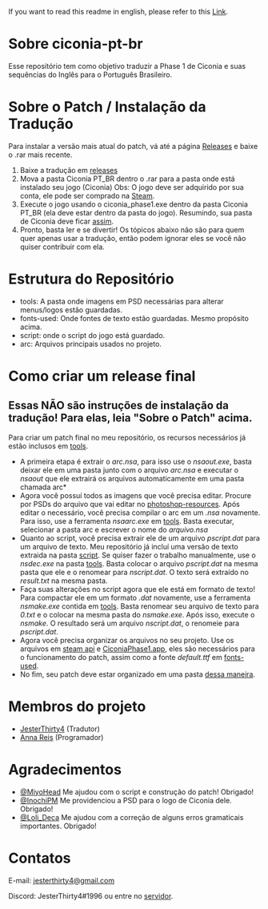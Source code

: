 If you want to read this readme in english, please refer to this [Link](https://github.com/JesterThirty4/ciconia-pt-br/blob/master/READMEEN.md).

# Sobre ciconia-pt-br
Esse repositório tem como objetivo traduzir a Phase 1 de Ciconia e suas sequências do Inglês para o Português Brasileiro.
# Sobre o Patch / Instalação da Tradução
Para instalar a versão mais atual do patch, vá até a página [Releases](https://github.com/JesterThirty4/ciconia-pt-br/releases) e baixe o .rar mais recente.

1) Baixe a tradução em [releases](https://github.com/JesterThirty4/ciconia-pt-br/releases)
2) Mova a pasta Ciconia PT_BR dentro o .rar para a pasta onde está instalado seu jogo (Ciconia)
Obs: O jogo deve ser adquirido por sua conta, ele pode ser comprado na [Steam](https://store.steampowered.com/app/1162560/Ciconia_When_They_Cry__Phase_1_For_You_the_Replaceable_Ones/).
3) Execute o jogo usando o ciconia_phase1.exe dentro da pasta Ciconia PT_BR (ela deve estar dentro da pasta do jogo).
Resumindo, sua pasta de Ciconia deve ficar [assim](https://imgur.com/Z2wq7RA).
4) Pronto, basta ler e se divertir! Os tópicos abaixo não são para quem quer apenas usar a tradução, então podem ignorar eles se você não quiser contribuir com ela.
# Estrutura do Repositório

- tools: A pasta onde imagens em PSD necessárias para alterar menus/logos estão guardadas.
- fonts-used: Onde fontes de texto estão guardadas. Mesmo propósito acima.
- script: onde o script do jogo está guardado.
- arc: Arquivos principais usados no projeto.

# Como criar um release final
## Essas NÃO são instruções de instalação da tradução! Para elas, leia "Sobre o Patch" acima.
Para criar um patch final no meu repositório, os recursos necessários já estão inclusos em [tools](https://github.com/JesterThirty4/ciconia-pt-br/tree/master/tools).
- A primeira etapa é extrair o *arc.nsa*, para isso use o *nsaout.exe*, basta deixar ele em uma pasta junto com o arquivo *arc.nsa* e executar o *nsaout* que ele extrairá os arquivos automaticamente em uma pasta chamada arc*
- Agora você possuí todos as imagens que você precisa editar. Procure por PSDs do arquivo que vai editar no [photoshop-resources](https://github.com/JesterThirty4/ciconia-pt-br/tree/master/photoshop%20resources). Após editar o necessário, você precisa compilar o arc em um *.nsa* novamente. Para isso, use a ferramenta *nsaarc.exe* em [tools](https://github.com/JesterThirty4/ciconia-pt-br/tree/master/tools). Basta executar, selecionar a pasta arc e escrever o nome do *arquivo.nsa*
- Quanto ao script, você precisa extrair ele de um arquivo *pscript.dat* para um arquivo de texto. Meu repositório já incluí uma versão de texto extraida na pasta [script](https://github.com/JesterThirty4/ciconia-pt-br/tree/master/script). Se quiser fazer o trabalho manualmente, use o *nsdec.exe* na pasta [tools](https://github.com/JesterThirty4/ciconia-pt-br/tree/master/tools). Basta colocar o arquivo *pscript.dat* na mesma pasta que ele e o renomear para *nscript.dat*. O texto será extraído no *result.txt* na mesma pasta.
- Faça suas alterações no script agora que ele está em formato de texto! Para compactar ele em um formato *.dat* novamente, use a ferramenta *nsmake.exe* contida em [tools](https://github.com/JesterThirty4/ciconia-pt-br/tree/master/tools). Basta renomear seu arquivo de texto para *0.txt* e o colocar na mesma pasta do *nsmake.exe*. Após isso, execute o *nsmake*. O resultado será um arquivo *nscript.dat*, o renomeie para *pscript.dat*.
- Agora você precisa organizar os arquivos no seu projeto. Use os arquivos em [steam api](https://github.com/JesterThirty4/ciconia-pt-br/tree/master/steam%20api) e [CiconiaPhase1.app](https://github.com/JesterThirty4/ciconia-pt-br/tree/master/CiconiaPhase1.app), eles são necessários para o funcionamento do patch, assim como a fonte *default.ttf* em [fonts-used](https://github.com/JesterThirty4/ciconia-pt-br/tree/master/fonts-used).
- No fim, seu patch deve estar organizado em uma pasta [dessa maneira](https://i.imgur.com/eucxqF9.png).

# Membros do projeto
- [JesterThirty4](https://twitter.com/JesterThirty4) (Tradutor)
- [Anna Reis](https://twitter.com/MiyoHead) (Programador)

# Agradecimentos

- [@MiyoHead](https://twitter.com/MiyoHead) Me ajudou com o script e construção do patch! Obrigado!
- [@InochiPM](https://twitter.com/InochiPM) Me providenciou a PSD para o logo de Ciconia dele. Obrigado!
- [@Loli_Deca](https://twitter.com/Loli_Deca) Me ajudou com a correção de alguns erros gramaticais importantes. Obrigado!

# Contatos
E-mail: jesterthirty4@gmail.com

Discord: JesterThirty4#1996 ou entre no [servidor](https://discordapp.com/invite/4S2cmY3).
